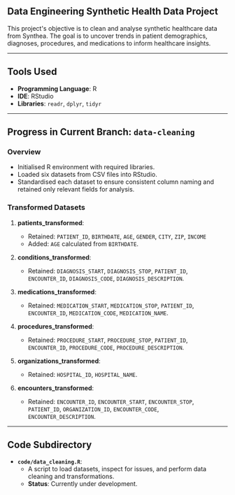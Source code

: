 ## Data Engineering Synthetic Health Data Project

This project's objective is to clean and analyse synthetic healthcare data from Synthea. The goal is to uncover trends in patient demographics, diagnoses, procedures, and medications to inform healthcare insights.

----

## Tools Used
- **Programming Language**: R
- **IDE**: RStudio
- **Libraries**: `readr`, `dplyr`, `tidyr`

----

## Progress in Current Branch: `data-cleaning`
### Overview
- Initialised R environment with required libraries.
- Loaded six datasets from CSV files into RStudio.
- Standardised each dataset to ensure consistent column naming and retained only relevant fields for analysis.

### Transformed Datasets
1. **patients_transformed**:
   - Retained: `PATIENT_ID`, `BIRTHDATE`, `AGE`, `GENDER`, `CITY`, `ZIP`, `INCOME`
   - Added: `AGE` calculated from `BIRTHDATE`.

2. **conditions_transformed**:
   - Retained: `DIAGNOSIS_START`, `DIAGNOSIS_STOP`, `PATIENT_ID`, `ENCOUNTER_ID`, `DIAGNOSIS_CODE`, `DIAGNOSIS_DESCRIPTION`.

3. **medications_transformed**:
   - Retained: `MEDICATION_START`, `MEDICATION_STOP`, `PATIENT_ID`, `ENCOUNTER_ID`, `MEDICATION_CODE`, `MEDICATION_NAME`.

4. **procedures_transformed**:
   - Retained: `PROCEDURE_START`, `PROCEDURE_STOP`, `PATIENT_ID`, `ENCOUNTER_ID`, `PROCEDURE_CODE`, `PROCEDURE_DESCRIPTION`.

5. **organizations_transformed**:
   - Retained: `HOSPITAL_ID`, `HOSPITAL_NAME`.

6. **encounters_transformed**:
   - Retained: `ENCOUNTER_ID`, `ENCOUNTER_START`, `ENCOUNTER_STOP`, `PATIENT_ID`, `ORGANIZATION_ID`, `ENCOUNTER_CODE`, `ENCOUNTER_DESCRIPTION`.

----

## Code Subdirectory
- **`code/data_cleaning.R`**:
   - A script to load datasets, inspect for issues, and perform data cleaning and transformations.
   - **Status**: Currently under development.
